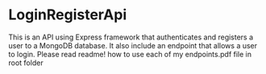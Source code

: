 # LoginRegisterApi
This is an API using Express framework that authenticates and registers a user to a MongoDB database. It also include an endpoint that allows a user to login. 
Please read readme! how to use each of my endpoints.pdf file in root folder
